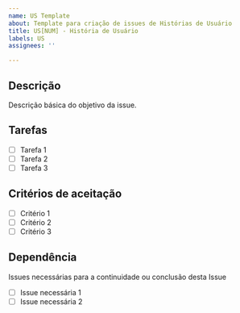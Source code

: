 ```yaml
---
name: US Template
about: Template para criação de issues de Histórias de Usuário
title: US[NUM] - História de Usuário
labels: US
assignees: ''

---
```


## Descrição

Descrição básica do objetivo da issue.

## Tarefas

- [ ] Tarefa 1
- [ ] Tarefa 2
- [ ] Tarefa 3

## Critérios de aceitação

- [ ] Critério 1
- [ ] Critério 2
- [ ] Critério 3

## Dependência

Issues necessárias para a continuidade ou conclusão desta Issue

- [ ] Issue necessária 1
- [ ] Issue necessária 2
